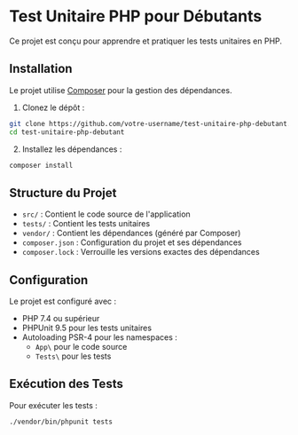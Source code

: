 # Test Unitaire PHP pour Débutants

Ce projet est conçu pour apprendre et pratiquer les tests unitaires en PHP.

## Installation

Le projet utilise [Composer](https://getcomposer.org/) pour la gestion des dépendances.

1. Clonez le dépôt :
```bash
git clone https://github.com/votre-username/test-unitaire-php-debutant.git
cd test-unitaire-php-debutant
```

2. Installez les dépendances :
```bash
composer install
```

## Structure du Projet

- `src/` : Contient le code source de l'application
- `tests/` : Contient les tests unitaires
- `vendor/` : Contient les dépendances (généré par Composer)
- `composer.json` : Configuration du projet et ses dépendances
- `composer.lock` : Verrouille les versions exactes des dépendances

## Configuration

Le projet est configuré avec :
- PHP 7.4 ou supérieur
- PHPUnit 9.5 pour les tests unitaires
- Autoloading PSR-4 pour les namespaces :
  - `App\` pour le code source
  - `Tests\` pour les tests

## Exécution des Tests

Pour exécuter les tests :
```bash
./vendor/bin/phpunit tests
```